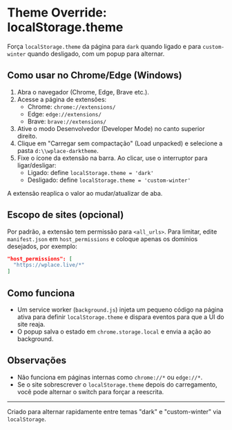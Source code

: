 # Theme Override: localStorage.theme

Força `localStorage.theme` da página para `dark` quando ligado e para `custom-winter` quando desligado, com um popup para alternar.

## Como usar no Chrome/Edge (Windows)

1. Abra o navegador (Chrome, Edge, Brave etc.).
2. Acesse a página de extensões:
   - Chrome: `chrome://extensions/`
   - Edge: `edge://extensions/`
   - Brave: `brave://extensions/`
3. Ative o modo Desenvolvedor (Developer Mode) no canto superior direito.
4. Clique em "Carregar sem compactação" (Load unpacked) e selecione a pasta `d:\\wplace-darktheme`.
5. Fixe o ícone da extensão na barra. Ao clicar, use o interruptor para ligar/desligar:
   - Ligado: define `localStorage.theme = 'dark'`
   - Desligado: define `localStorage.theme = 'custom-winter'`

A extensão reaplica o valor ao mudar/atualizar de aba.

## Escopo de sites (opcional)
Por padrão, a extensão tem permissão para `<all_urls>`. Para limitar, edite `manifest.json` em `host_permissions` e coloque apenas os domínios desejados, por exemplo:

```json
"host_permissions": [
  "https://wplace.live/*"
]
```

## Como funciona
- Um service worker (`background.js`) injeta um pequeno código na página ativa para definir `localStorage.theme` e dispara eventos para que a UI do site reaja.
- O popup salva o estado em `chrome.storage.local` e envia a ação ao background.

## Observações
- Não funciona em páginas internas como `chrome://*` ou `edge://*`.
- Se o site sobrescrever o `localStorage.theme` depois do carregamento, você pode alternar o switch para forçar a reescrita.

---
Criado para alternar rapidamente entre temas "dark" e "custom-winter" via `localStorage`.
